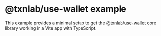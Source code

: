 # @txnlab/use-wallet example

This example provides a minimal setup to get the [@txnlab/use-wallet](https://github.com/TxnLab/use-wallet/tree/v3/packages/use-wallet) core library working in a Vite app with TypeScript.
